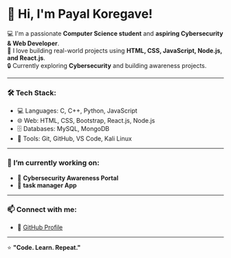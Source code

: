 # 👋 Hi, I'm Payal Koregave!

💻 I'm a passionate **Computer Science student** and **aspiring Cybersecurity & Web Developer**.  
🚀 I love building real-world projects using **HTML, CSS, JavaScript, Node.js, and React.js**.  
🔒 Currently exploring **Cybersecurity** and building awareness projects.

---

### 🛠️ Tech Stack:
- 💻 Languages: C, C++, Python, JavaScript  
- 🌐 Web: HTML, CSS, Bootstrap, React.js, Node.js  
- 🗄️ Databases: MySQL, MongoDB  
- 🔧 Tools: Git, GitHub, VS Code, Kali Linux  

---

### 🌱 I’m currently working on:
- 🔐 **Cybersecurity Awareness Portal**
- 📅 **task manager App**

---

### 📫 Connect with me:
- 💼 [GitHub Profile](https://github.com/payalkoregave)
- --

⭐ **"Code. Learn. Repeat."**
